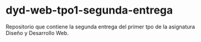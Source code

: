 # dyd-web-tpo1-segunda-entrega
Repositorio que contiene la segunda entrega del primer tpo de la asignatura Diseño y Desarrollo Web.
